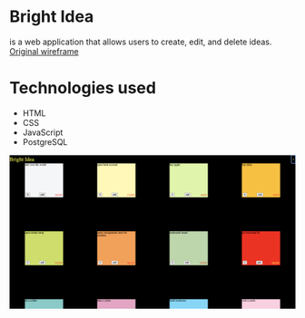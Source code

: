# Bright Idea

is a web application that allows users to create, edit, and delete ideas.
[Original wireframe](https://www.figma.com/file/FdBxVZCUtmtSgWrLRve5ZH/Bright-Idea?type=design&node-id=1%3A2&mode=design&t=MH0AwetpvQRJ1MSq-1)

# Technologies used

- HTML
- CSS
- JavaScript
- PostgreSQL

![Bright-Idea-Photo](Bright-Idea.png)
